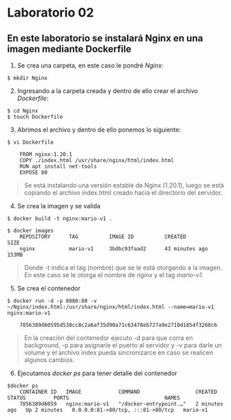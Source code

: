# Laboratorio 02

En este laboratorio se instalará Nginx en una imagen mediante **Dockerfile**
---
1. Se crea una carpeta, en este caso le pondré *Nginx*:
~~~
$ mkdir Nginx
~~~
2. Ingresando a la carpeta creada y dentro de ello crear el archivo *Dockerfile*:
~~~
$ cd Nginx
$ touch Dockerfile
~~~
3. Abrimos el archivo y dentro de ello ponemos lo siguiente:
~~~
$ vi Dockerfile

    FROM nginx:1.20.1
    COPY ./index.html /usr/share/nginx/html/index.html
    RUN apt install net-tools
    EXPOSE 80
~~~
>Se está instalando una versión estable de Nginx (1.20.1), luego se está copiando el archivo index.html creado hacia el directorio del servidor.
4. Se crea la imagen y se valida
~~~
$ docker build -t nginx:mario-v1 .

$ docker images
    REPOSITORY      TAG          IMAGE ID          CREATED             SIZE
    nginx           mario-v1     3bdbc93faad2      43 minutes ago      153MB
~~~
>Donde -t indica el tag (nombre) que se le está otorgando a la imagen. En este caso se le otorga el nombre de *nginx* y el tag *mario-v1*.
5. Se crea el contenedor
~~~
$ docker run -d -p 8080:80 -v ~/Nginx/index.html:/usr/share/nginx/html/index.html --name=mario-v1 nginx:mario-v1

    7856389d60595d538cc8c2a6af35d90a71c63478eb727a9e2710d1854f3260c6
~~~
>En la creación del contenedor ejecuto -d para que corra en background, -p para asignarle el puerto al servidor y -v para darle un volume y el archivo index pueda sincronizarce en caso se realicen algunos cambios.
6. Ejecutamos *docker ps* para tener detalle del contenedor
~~~
$docker ps
    CONTAINER ID   IMAGE            COMMAND                  CREATED         STATUS         PORTS                               NAMES
    7856389d6059   nginx:mario-v1   "/docker-entrypoint.…"   2 minutes ago   Up 2 minutes   0.0.0.0:81->80/tcp, :::81->80/tcp   mario-v1
~~~
